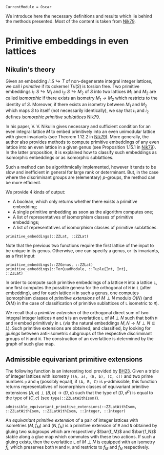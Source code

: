 ```@meta
CurrentModule = Oscar
```

We introduce here the necessary definitions and results which lie behind the
methods presented. Most of the content is taken from [Nik79](@cite).

# Primitive embeddings in even lattices

## Nikulin's theory

Given an embedding $i\colon S\hookrightarrow T$ of non-degenerate integral
integer lattices, we call $i$ *primitive* if its cokernel $T/i(S)$ is torsion
free. Two primitive embeddings $i_1\colon S\hookrightarrow M_1$ and
$i_2\colon S \hookrightarrow M_2$ of $S$ into two lattices $M_1$ and $M_2$ are
called *isomorphic* if there exists an isometry $M_1 \to M_2$ which restricts to
the identity of $S$. Moreover, if there exists an isometry between $M_1$ and
$M_2$ which maps $S$ to itself (not necessarily identically), we say that $i_1$
and $i_2$ defines *isomorphic primitive sublattices* [Nik79](@cite).

In his paper, V. V. Nikulin gives necessary and sufficient condition for an even
integral lattice $M$ to embed primitively into an even unimodular lattice with
given invariants (see Theorem 1.12.2 in [Nik79](@cite)). More generally, the
author also provides methods to compute primitive embeddings of any even lattice
into an even lattice in a given genus (see Proposition 1.15.1 in [Nik79](@cite)).
In the latter proposition, it is explained how to classify such embeddings as
isomorphic embeddings or as isomorphic sublattices.

Such a method can be algorithmically implemented, however it tends to be slow
and inefficient in general for large rank or determinant. But, in the case
where the discriminant groups are (elementary) $p$-groups, the method can be
more efficient.

We provide 4 kinds of output:
* A boolean, which only returns whether there exists a primitive embedding;
* A single primitive embedding as soon as the algorithm computes one;
* A list of representatives of isomorphism classes of primitive embeddings;
* A list of representatives of isomorphism classes of primitive sublattices.

```@docs
primitive_embeddings(::ZZLat, ::ZZLat)
```

Note that the previous two functions require the first lattice of the input to be
unique in its genus. Otherwise, one can specify a genus, or its invariants, as a
first input:

```@docs
primitive_embeddings(::ZZGenus, ::ZZLat)
primitive_embeddings(::TorQuadModule, ::Tuple{Int, Int},
::ZZLat)
```

In order to compute such primitive embeddings of a lattice `M` into a lattice
`L`, one first computes the possible genera for the orthogonal of `M` in `L`
(after embedding), and for each lattice `N` in such a genus, one computes
isomorphism classes of *primitive extensions* of $M \perp N$ modulo $\bar{O}(N)$
(and $\bar{O}(M)$ in the case of classification of primitive sublattices of `L`
isometric to `M`).

We recall that a *primitive extension* of the orthogonal direct sum of two
integral integer lattices `M` and `N` is an overlattice `L` of $M\perp N$ such
that both `M` and `N` embed primitively in `L` (via the natural embeddings
$M,N \to M\perp N\subseteq L$). Such primitive extensions are obtained, and
classified, by looking for *gluings* between anti-isometric subgroups of the
respective discriminant groups of `M` and `N`. The construction of an
overlattice is determined by the graph of such glue map. 

## Admissible equivariant primitive extensions

The following function is an interesting tool provided by [BH23](@cite). Given
a triple of integer lattices with isometry `((A, a), (B, b), (C, c))` and two prime
numbers `p` and `q` (possibly equal), if `(A, B, C)` is `p`-admissible, this
function returns representatives of isomorphism classes of equivariant primitive
extensions $(A, a)\perp (B, b)\to (D, d)$ such that the type of $(D, d^p)$ is
equal to the type of $(C, c)$ (see [`type(::ZZLatWithIsom)`](@ref)).

```@docs
admissible_equivariant_primitive_extensions(::ZZLatWithIsom, ::ZZLatWithIsom, ::ZZLatWithIsom, ::Integer, ::Integer)
```

An *equivariant primitive extension* of a pair of integer lattices with
isometries $(M, f_M)$ and $(N, f_N)$ is a primitive extension of `M` and `N`
obtained by gluing two subgroups which are respectively $\bar{f_M}$ and
$\bar{f_N}$ stable along a glue map which commutes with these two actions. If
such a gluing exists, then the overlattice `L` of $M\perp N$ is equipped with
an isometry $f_L$ which preserves both `M` and `N`, and restricts to $f_M$ and
$f_N$ respectively.
